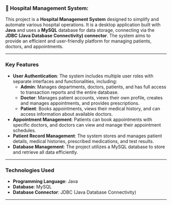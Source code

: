### 🏥 Hospital Management System:

This project is a **Hospital Management System** designed to simplify and automate various hospital operations. It is a desktop application built with **Java** and uses a **MySQL** database for data storage, connecting via the **JDBC (Java Database Connectivity) connector**. The system aims to provide an efficient and user-friendly platform for managing patients, doctors, and appointments.

***

### Key Features

* **User Authentication**: The system includes multiple user roles with separate interfaces and functionalities, including:
    * **Admin**: Manages departments, doctors, patients, and has full access to transaction reports and the entire database.
    * **Doctor**: Manages patient accounts, views their own profile, creates and manages appointments, and provides prescriptions.
    * **Patient**: Books appointments, views their medical history, and can access information about available doctors.
* **Appointment Management**: Patients can book appointments with specific doctors, and doctors can view and manage their appointment schedules.
* **Patient Record Management**: The system stores and manages patient details, medical histories, prescribed medications, and test results.
* **Database Management**: The project utilizes a MySQL database to store and retrieve all data efficiently.

***

### Technologies Used

* **Programming Language**: Java
* **Database**: MySQL
* **Database Connector**: JDBC (Java Database Connectivity)

***
